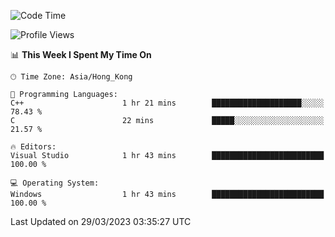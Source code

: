 <!--START_SECTION:waka-->
![Code Time](http://img.shields.io/badge/Code%20Time-41%20hrs%204%20mins-blue)

![Profile Views](http://img.shields.io/badge/Profile%20Views-8-blue)

📊 **This Week I Spent My Time On** 

```text
🕑︎ Time Zone: Asia/Hong_Kong

💬 Programming Languages: 
C++                      1 hr 21 mins        ████████████████████░░░░░   78.43 % 
C                        22 mins             █████░░░░░░░░░░░░░░░░░░░░   21.57 % 

🔥 Editors: 
Visual Studio            1 hr 43 mins        █████████████████████████   100.00 % 

💻 Operating System: 
Windows                  1 hr 43 mins        █████████████████████████   100.00 % 
```


 Last Updated on 29/03/2023 03:35:27 UTC
<!--END_SECTION:waka-->
